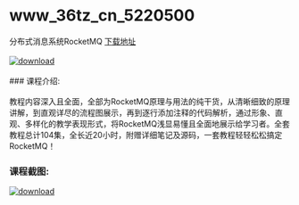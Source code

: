 # www_36tz_cn_5220500
分布式消息系统RocketMQ
[下载地址](http://www.36tz.cn/article/5220500 "下载地址")
<br/></br>[![download](http://36tz.cn/muke_img/2021_07_1-53-300x172.png "下载地址")](http://www.36tz.cn/article/5220500 "下载地址")
<br/></br>### 课程介绍:<br/></br>教程内容深入且全面，全部为RocketMQ原理与用法的纯干货，从清晰细致的原理讲解，到直观详尽的流程图展示，再到逐行添加注释的代码解析，通过形象、直观、多样化的教学表现形式，将RocketMQ浅显易懂且全面地展示给学习者。全套教程总计104集，全长近20小时，附赠详细笔记及源码，一套教程轻轻松松搞定RocketMQ！

### 课程截图:
[![download](http://36tz.cn/muke_img/2021_07_2-49.png "下载地址")](http://www.36tz.cn/article/5220500 "下载地址")
